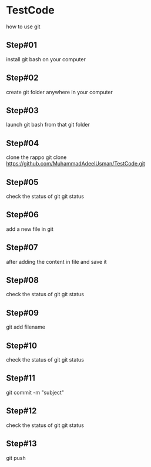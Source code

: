 # TestCode
how to use git
## Step#01 
install git bash on your computer
## Step#02
create git folder anywhere in your computer
## Step#03
launch git bash from that git folder
## Step#04
clone the rappo
git clone https://github.com/MuhammadAdeelUsman/TestCode.git
## Step#05
check the status of git 
git status
## Step#06
add a new file in git
## Step#07
after adding the content in file and save it
## Step#08
check the status of git
git status
## Step#09
git add filename
## Step#10
check the status of git
git status
## Step#11
git commit -m "subject"
## Step#12
check the status of git
git status
## Step#13
git push
